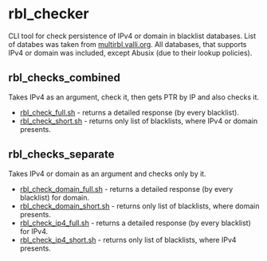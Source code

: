 # rbl_checker
CLI tool for check persistence of IPv4 or domain in blacklist databases.
List of databes was taken from [multirbl.valli.org](https://multirbl.valli.org/list/).
All databases, that supports IPv4 or domain was included, except Abusix (due to their lookup policies).

## rbl_checks_combined
Takes IPv4 as an argument, check it, then gets PTR by IP and also checks it.
* [rbl_check_full.sh](https://github.com/kautMaks/rbl_checker/blob/main/rbl_checks_combined/rbl_check_full.sh) - returns a detailed response (by every blacklist).
* [rbl_check_short.sh](https://github.com/kautMaks/rbl_checker/blob/main/rbl_checks_combined/rbl_check_short.sh) - returns only list of blacklists, where IPv4 or domain presents.

## rbl_checks_separate
Takes IPv4 or domain as an argument and checks only by it.
* [rbl_check_domain_full.sh](https://github.com/kautMaks/rbl_checker/blob/main/rbl_checks_separate/rbl_check_domain_full.sh) - returns a detailed response (by every blacklist) for domain.
* [rbl_check_domain_short.sh](https://github.com/kautMaks/rbl_checker/blob/main/rbl_checks_separate/rbl_check_domain_short.sh) - returns only list of blacklists, where domain presents.
* [rbl_check_ip4_full.sh](https://github.com/kautMaks/rbl_checker/blob/main/rbl_checks_separate/rbl_check_ip4_full.sh) - returns a detailed response (by every blacklist) for IPv4.
* [rbl_check_ip4_short.sh](https://github.com/kautMaks/rbl_checker/blob/main/rbl_checks_separate/rbl_check_ip4_short.sh) - returns only list of blacklists, where IPv4 presents.

